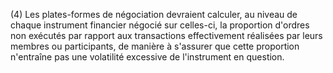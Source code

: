 (4) Les plates-formes de négociation devraient calculer, au niveau de chaque instrument financier négocié sur celles-ci, la proportion d'ordres non exécutés par rapport aux transactions effectivement réalisées par leurs membres ou participants, de manière à s'assurer que cette proportion n'entraîne pas une volatilité excessive de l'instrument en question.
